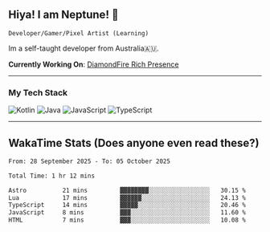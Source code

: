 ## Hiya! I am Neptune! 👋

`Developer/Gamer/Pixel Artist (Learning)`

Im a self-taught developer from Australia🇦🇺.

**Currently Working On**: [DiamondFire Rich Presence](https://github.com/neptunethefox/DiamondFireRPC)

---

### My Tech Stack
<img src="https://img.shields.io/badge/kotlin-%230095d5.svg?logo=kotlin&logoColor=white&style=for-the-badge" alt="Kotlin" /> <img src="https://img.shields.io/badge/java-%23ed8b00.svg?logo=openjdk&logoColor=white&style=for-the-badge" alt="Java" /> <img src="https://img.shields.io/badge/javascript-%23323330.svg?logo=javascript&logoColor=%23F7DF1E&style=for-the-badge" alt="JavaScript" /> <img src="https://img.shields.io/badge/typescript-%23007acc.svg?logo=typescript&logoColor=white&style=for-the-badge" alt="TypeScript" />

---
## WakaTime Stats (Does anyone even read these?)

<!--START_SECTION:waka-->

```txt
From: 28 September 2025 - To: 05 October 2025

Total Time: 1 hr 12 mins

Astro          21 mins         ▓▓▓▓▓▓▓▓░░░░░░░░░░░░░░░░░   30.15 %
Lua            17 mins         ▓▓▓▓▓▓░░░░░░░░░░░░░░░░░░░   24.13 %
TypeScript     14 mins         ▓▓▓▓▓░░░░░░░░░░░░░░░░░░░░   20.46 %
JavaScript     8 mins          ▓▓▓░░░░░░░░░░░░░░░░░░░░░░   11.60 %
HTML           7 mins          ▓▓▓░░░░░░░░░░░░░░░░░░░░░░   10.08 %
```

<!--END_SECTION:waka-->
